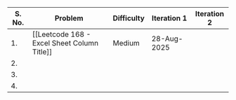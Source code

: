 
| S. No. | Problem                                     | Difficulty | Iteration 1 | Iteration 2 |
| ------ | ------------------------------------------- | ---------- | ----------- | ----------- |
| 1.     | [[Leetcode 168 - Excel Sheet Column Title]] | Medium     | 28-Aug-2025 |             |
| 2.     |                                             |            |             |             |
| 3.     |                                             |            |             |             |
| 4.     |                                             |            |             |             |

